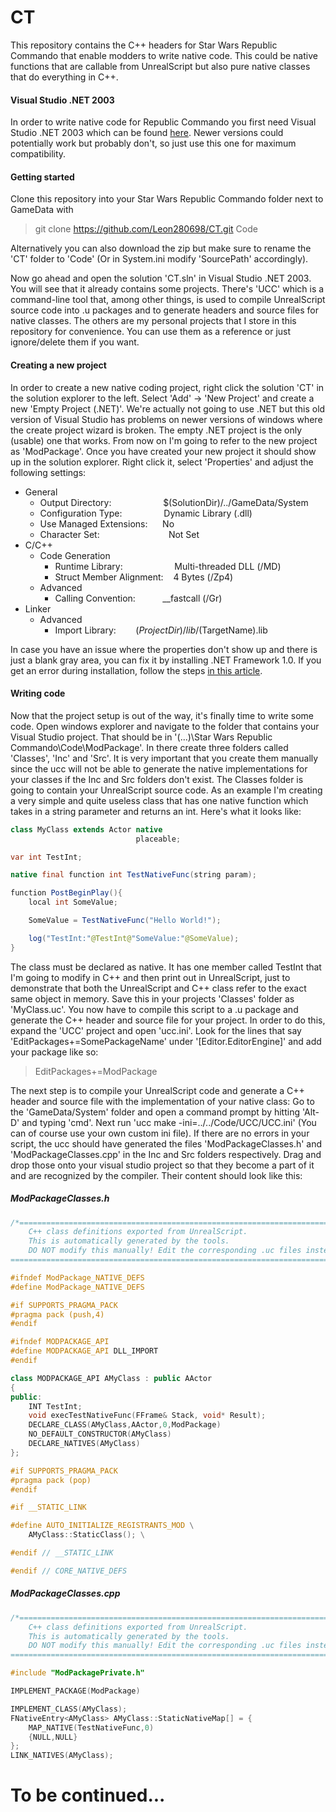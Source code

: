 # CT
This repository contains the C++ headers for Star Wars Republic Commando that enable modders to write native code.
This could be native functions that are callable from UnrealScript but also pure native classes that do everything in C++.

#### Visual Studio .NET 2003
In order to write native code for Republic Commando you first need Visual Studio .NET 2003 which can be found [here](https://wiki.swrc-modding.net/index.php?title=MS_Visual_Studio_2003).
Newer versions could potentially work but probably don't, so just use this one for maximum compatibility.

#### Getting started
Clone this repository into your Star Wars Republic Commando folder next to GameData with
> git clone https://github.com/Leon280698/CT.git Code

Alternatively you can also download the zip but make sure to rename the 'CT' folder to 'Code' (Or in System.ini modify 'SourcePath' accordingly).

Now go ahead and open the solution 'CT.sln' in Visual Studio .NET 2003. You will see that it already contains some projects.
There's 'UCC' which is a command-line tool that, among other things, is used to compile UnrealScript source code into .u
packages and to generate headers and source files for native classes.
The others are my personal projects that I store in this repository for convenience. You can use them as a reference or just
ignore/delete them if you want.

#### Creating a new project
In order to create a new native coding project, right click the solution 'CT' in the solution explorer to the left.
Select 'Add' -> 'New Project' and create a new 'Empty Project (.NET)'. We're actually not going to use .NET but this old version
of Visual Studio has problems on newer versions of windows where the create project wizard is broken. The empty .NET project
is the only (usable) one that works. From now on I'm going to refer to the new project as 'ModPackage'.
Once you have created your new project it should show up in the solution explorer. Right click it, select 'Properties' and adjust the
following settings:
* General
  * Output Directory: &nbsp;&nbsp;&nbsp;&nbsp;&nbsp;&nbsp;&nbsp;&nbsp;&nbsp;&nbsp;&nbsp;&nbsp;&nbsp;&nbsp;&nbsp;&nbsp;&nbsp;&nbsp;&nbsp; $(SolutionDir)/\.\./GameData/System
  * Configuration Type: &nbsp;&nbsp;&nbsp;&nbsp;&nbsp;&nbsp;&nbsp;&nbsp;&nbsp;&nbsp;&nbsp;&nbsp;&nbsp;&nbsp;&nbsp; Dynamic Library (.dll)
  * Use Managed Extensions: &nbsp;&nbsp;&nbsp;&nbsp; No
  * Character Set: &nbsp;&nbsp;&nbsp;&nbsp;&nbsp;&nbsp;&nbsp;&nbsp;&nbsp;&nbsp;&nbsp;&nbsp;&nbsp;&nbsp;&nbsp;&nbsp;&nbsp;&nbsp;&nbsp;&nbsp;&nbsp;&nbsp;&nbsp;&nbsp;&nbsp;&nbsp; Not Set
* C/C++
  * Code Generation
    * Runtime Library: &nbsp;&nbsp;&nbsp;&nbsp;&nbsp;&nbsp;&nbsp;&nbsp;&nbsp;&nbsp;&nbsp;&nbsp;&nbsp;&nbsp;&nbsp;&nbsp;&nbsp;&nbsp;&nbsp; Multi-threaded DLL (/MD)
    * Struct Member Alignment: &nbsp;&nbsp; 4 Bytes (/Zp4)
  * Advanced
    * Calling Convention: &nbsp;&nbsp;&nbsp;&nbsp;&nbsp;&nbsp;&nbsp;&nbsp;&nbsp; __fastcall (/Gr)
* Linker
  * Advanced
    * Import Library: &nbsp;&nbsp;&nbsp;&nbsp;&nbsp;&nbsp; $(ProjectDir)/lib/$(TargetName).lib

In case you have an issue where the properties don't show up and there is just a blank gray area, you can fix it by installing .NET Framework 1.0.
If you get an error during installation, follow the steps [in this article](https://techjourney.net/install-microsoft-net-framework-1-1-on-windows-10-8-7-vista-fix-regsvcs-exe-error/).

#### Writing code
Now that the project setup is out of the way, it's finally time to write some code. Open windows explorer and navigate to the folder
that contains your Visual Studio project. That should be in '(...)\\Star Wars Republic Commando\\Code\\ModPackage'.
In there create three folders called 'Classes', 'Inc' and 'Src'. It is very important that you create them manually since the ucc will not be
able to generate the native implementations for your classes if the Inc and Src folders don't exist.
The Classes folder is going to contain your UnrealScript source code. As an example I'm creating a very simple and quite useless class
that has one native function which takes in a string parameter and returns an int.
Here's what it looks like:
```Java
class MyClass extends Actor native
                            placeable;

var int TestInt;

native final function int TestNativeFunc(string param);

function PostBeginPlay(){
    local int SomeValue;

    SomeValue = TestNativeFunc("Hello World!");

    log("TestInt:"@TestInt@"SomeValue:"@SomeValue);
}
```
The class must be declared as native. It has one member called TestInt that I'm going to modify in C++ and then print out
in UnrealScript, just to demonstrate that both the UnrealScript and C++ class refer to the exact same object in memory.
Save this in your projects 'Classes' folder as 'MyClass.uc'. You now have to compile this script to a .u package and generate the
C++ header and source file for your project. In order to do this, expand the 'UCC' project and open 'ucc.ini'.
Look for the lines that say 'EditPackages+=SomePackageName' under '[Editor.EditorEngine]' and add your package like so:
> EditPackages+=ModPackage

The next step is to compile your UnrealScript code and generate a C++ header and source file with the implementation of your native class:
Go to the 'GameData/System' folder and open a command prompt by hitting 'Alt-D' and typing 'cmd'. Next run 'ucc make -ini=../../Code/UCC/UCC.ini'
(You can of course use your own custom ini file).
If there are no errors in your script, the ucc should have generated the files 'ModPackageClasses.h' and 'ModPackageClasses.cpp' in the Inc and Src folders respectively.
Drag and drop those onto your visual studio project so that they become a part of it and are recognized by the compiler.
Their content should look like this:
##### ModPackageClasses.h
```C++
/*===========================================================================
    C++ class definitions exported from UnrealScript.
    This is automatically generated by the tools.
    DO NOT modify this manually! Edit the corresponding .uc files instead!
===========================================================================*/

#ifndef ModPackage_NATIVE_DEFS
#define ModPackage_NATIVE_DEFS

#if SUPPORTS_PRAGMA_PACK
#pragma pack (push,4)
#endif

#ifndef MODPACKAGE_API
#define MODPACKAGE_API DLL_IMPORT
#endif

class MODPACKAGE_API AMyClass : public AActor
{
public:
    INT TestInt;
    void execTestNativeFunc(FFrame& Stack, void* Result);
    DECLARE_CLASS(AMyClass,AActor,0,ModPackage)
    NO_DEFAULT_CONSTRUCTOR(AMyClass)
    DECLARE_NATIVES(AMyClass)
};

#if SUPPORTS_PRAGMA_PACK
#pragma pack (pop)
#endif

#if __STATIC_LINK

#define AUTO_INITIALIZE_REGISTRANTS_MOD \
	AMyClass::StaticClass(); \

#endif // __STATIC_LINK

#endif // CORE_NATIVE_DEFS
```
##### ModPackageClasses.cpp
```C++
/*===========================================================================
    C++ class definitions exported from UnrealScript.
    This is automatically generated by the tools.
    DO NOT modify this manually! Edit the corresponding .uc files instead!
===========================================================================*/

#include "ModPackagePrivate.h"

IMPLEMENT_PACKAGE(ModPackage)

IMPLEMENT_CLASS(AMyClass);
FNativeEntry<AMyClass> AMyClass::StaticNativeMap[] = {
	MAP_NATIVE(TestNativeFunc,0)
	{NULL,NULL}
};
LINK_NATIVES(AMyClass);
```

# To be continued...